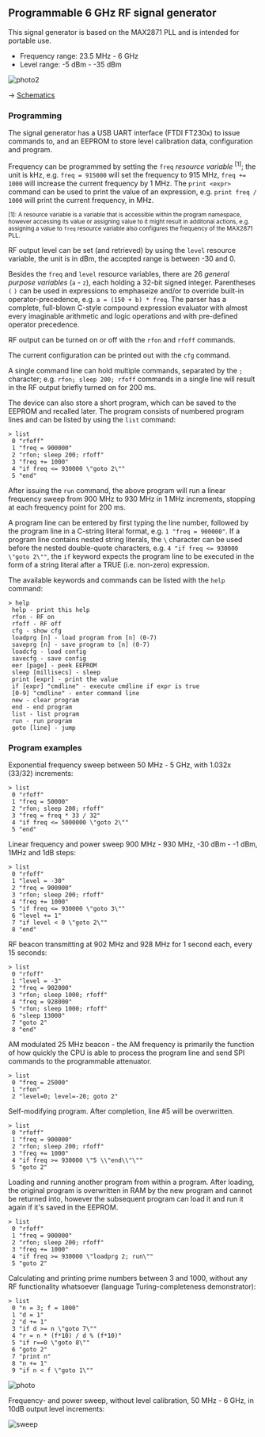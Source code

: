 ## Programmable 6 GHz RF signal generator 

This signal generator is based on the MAX2871 PLL and is intended for portable use.

 * Frequency range: 23.5 MHz - 6 GHz
 * Level range: -5 dBm - -35 dBm

![photo2](photo2.jpg)

-> [Schematics](https://github.com/szoftveres/RF_instruments/tree/main/siggen/schematics.pdf)

### Programming

The signal generator has a USB UART interface (FTDI FT230x) to issue commands to, and an EEPROM to store level calibration data, configuration and program.

Frequency can be programmed by setting the `freq` *resource variable* <sup>[1]</sup>; the unit is kHz, e.g. `freq = 915000` will set the frequency to 915 MHz, `freq += 1000` will increase the current frequency by 1 MHz. The `print <expr>` command can be used to print the value of an expression, e.g. `print freq / 1000` will print the current frequency, in MHz.

<sup>[1]: A resource variable is a variable that is accessible within the program namespace, however accessing its value or assigning value to it might result in additonal actions, e.g. assigning a value to `freq` resource variable also configures the frequency of the MAX2871 PLL.</sup>

RF output level can be set (and retrieved) by using the `level` resource variable, the unit is in dBm, the accepted range is between -30 and 0.

Besides the `freq` and `level` resource variables, there are 26 *general purpose variables* (`a` - `z`), each holding a 32-bit signed integer. Parentheses `(` `)` can be used in expressions to emphaseize and/or to override built-in operator-precedence, e.g. `a = (150 + b) * freq`. The parser has a complete, full-blown C-style compound expression evaluator with almost every imaginable arithmetic and logic operations and with pre-defined operator precedence.

RF output can be turned on or off with the `rfon` and `rfoff` commands.

The current configuration can be printed out with the `cfg` command.

A single command line can hold multiple commands, separated by the `;` character; e.g. `rfon; sleep 200; rfoff` commands in a single line will result in the RF output briefly turned on for 200 ms.

The device can also store a short program, which can be saved to the EEPROM and recalled later. The program consists of numbered program lines and can be listed by using the `list` command:

```
> list
 0 "rfoff"
 1 "freq = 900000"
 2 "rfon; sleep 200; rfoff"
 3 "freq += 1000"
 4 "if freq <= 930000 \"goto 2\""
 5 "end"
```
After issuing the `run` command, the above program will run a linear frequency sweep from 900 MHz to 930 MHz in 1 MHz increments, stopping at each frequency point for 200 ms.

A program line can be entered by first typing the line number, followed by the program line in a C-string literal format, e.g. `1 "freq = 900000"`.
If a program line contains nested string literals, the `\` character can be used before the nested double-quote characters, e.g. `4 "if freq <= 930000 \"goto 2\""`, the `if` keyword expects the program line to be executed in the form of a string literal after a TRUE (i.e. non-zero) expression.

The available keywords and commands can be listed with the `help` command:
```
> help
 help - print this help
 rfon - RF on
 rfoff - RF off
 cfg - show cfg
 loadprg [n] - load program from [n] (0-7)
 saveprg [n] - save program to [n] (0-7)
 loadcfg - load config
 savecfg - save config
 eer [page] - peek EEPROM
 sleep [millisecs] - sleep
 print [expr] - print the value
 if [expr] "cmdline" - execute cmdline if expr is true
 [0-9] "cmdline" - enter command line
 new - clear program
 end - end program
 list - list program
 run - run program
 goto [line] - jump
```

### Program examples

Exponential frequency sweep between 50 MHz - 5 GHz, with 1.032x (33/32) increments:
```
> list
 0 "rfoff"
 1 "freq = 50000"
 2 "rfon; sleep 200; rfoff"
 3 "freq = freq * 33 / 32"
 4 "if freq <= 5000000 \"goto 2\""
 5 "end"
```

Linear frequency and power sweep 900 MHz - 930 MHz, -30 dBm - -1 dBm, 1MHz and 1dB steps:
```
> list
 0 "rfoff"
 1 "level = -30"
 2 "freq = 900000" 
 3 "rfon; sleep 200; rfoff"
 4 "freq += 1000"
 5 "if freq <= 930000 \"goto 3\""
 6 "level += 1"
 7 "if level < 0 \"goto 2\""
 8 "end"
```

RF beacon transmitting at 902 MHz and 928 MHz for 1 second each, every 15 seconds:
```
> list
 0 "rfoff"
 1 "level = -3"
 2 "freq = 902000" 
 3 "rfon; sleep 1000; rfoff"
 4 "freq = 928000" 
 5 "rfon; sleep 1000; rfoff"
 6 "sleep 13000"
 7 "goto 2"
 8 "end"
```

AM modulated 25 MHz beacon - the AM frequency is primarily the function of how quickly the CPU is able to process the program line and send SPI commands to the programmable attenuator.
```
> list
 0 "freq = 25000"                                                               
 1 "rfon"                                                                       
 2 "level=0; level=-20; goto 2"
```

Self-modifying program. After completion, line #5 will be overwritten.
```
> list
 0 "rfoff"
 1 "freq = 900000"
 2 "rfon; sleep 200; rfoff"
 3 "freq += 1000"
 4 "if freq >= 930000 \"5 \\"end\\"\""
 5 "goto 2"
```

Loading and running another program from within a program. After loading, the original program is overwritten in RAM by the new program and cannot be returned into, however the subsequent program can load it and run it again if it's saved in the EEPROM.
```
> list
 0 "rfoff"
 1 "freq = 900000"
 2 "rfon; sleep 200; rfoff"
 3 "freq += 1000"
 4 "if freq >= 930000 \"loadprg 2; run\""
 5 "goto 2"
```

Calculating and printing prime numbers between 3 and 1000, without any RF functionality whatsoever (language Turing-completeness demonstrator):
```
> list
 0 "n = 3; f = 1000"
 1 "d = 1"
 2 "d += 1"
 3 "if d >= n \"goto 7\""
 4 "r = n * (f*10) / d % (f*10)"
 5 "if r==0 \"goto 8\""
 6 "goto 2"
 7 "print n"
 8 "n += 1"
 9 "if n < f \"goto 1\""
```

![photo](photo.jpg)

Frequency- and power sweep, without level calibration, 50 MHz - 6 GHz, in 10dB output level increments:

![sweep](sweep.jpg)
